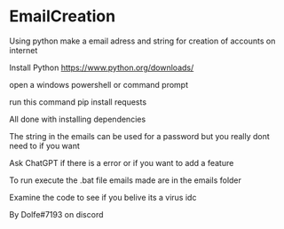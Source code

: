 # EmailCreation
Using python make a email adress and string for creation of accounts on internet

Install Python https://www.python.org/downloads/

open a windows powershell or command prompt

run this command
pip install requests

All done with installing dependencies

The string in the emails can be used for a password but you really dont need to if you want

Ask ChatGPT if there is a error or if you want to add a feature

To run execute the .bat file emails made are in the emails folder

Examine the code to see if you belive its a virus idc

By Dolfe#7193 on discord
